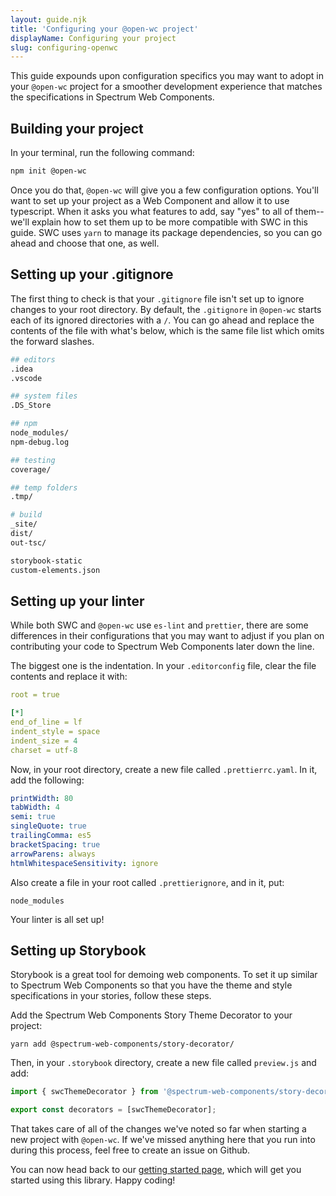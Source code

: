 ```yaml
---
layout: guide.njk
title: 'Configuring your @open-wc project'
displayName: Configuring your project
slug: configuring-openwc
---
```


This guide expounds upon configuration specifics you may want to adopt in your `@open-wc` project for a smoother development experience that matches the specifications in Spectrum Web Components.

## Building your project

In your terminal, run the following command:

```bash
npm init @open-wc
```

Once you do that, `@open-wc` will give you a few configuration options. You'll want to set up your project as a Web Component and allow it to use typescript. When it asks you what features to add, say "yes" to all of them--we'll explain how to set them up to be more compatible with SWC in this guide. SWC uses `yarn` to manage its package dependencies, so you can go ahead and choose that one, as well.

## Setting up your .gitignore

The first thing to check is that your `.gitignore` file isn't set up to ignore changes to your root directory. By default, the `.gitignore` in `@open-wc` starts each of its ignored directories with a `/`. You can go ahead and replace the contents of the file with what's below, which is the same file list which omits the forward slashes.

```bash
## editors
.idea
.vscode

## system files
.DS_Store

## npm
node_modules/
npm-debug.log

## testing
coverage/

## temp folders
.tmp/

# build
_site/
dist/
out-tsc/

storybook-static
custom-elements.json
```

## Setting up your linter

While both SWC and `@open-wc` use `es-lint` and `prettier`, there are some differences in their configurations that you may want to adjust if you plan on contributing your code to Spectrum Web Components later down the line.

The biggest one is the indentation. In your `.editorconfig` file, clear the file contents and replace it with:

```yaml
root = true

[*]
end_of_line = lf
indent_style = space
indent_size = 4
charset = utf-8
```

Now, in your root directory, create a new file called `.prettierrc.yaml`. In it, add the following:

```yaml
printWidth: 80
tabWidth: 4
semi: true
singleQuote: true
trailingComma: es5
bracketSpacing: true
arrowParens: always
htmlWhitespaceSensitivity: ignore
```

Also create a file in your root called `.prettierignore`, and in it, put:

```
node_modules
```

Your linter is all set up!

## Setting up Storybook

Storybook is a great tool for demoing web components. To set it up similar to Spectrum Web Components so that you have the theme and style specifications in your stories, follow these steps.

Add the Spectrum Web Components Story Theme Decorator to your project:

```
yarn add @spectrum-web-components/story-decorator/
```

Then, in your `.storybook` directory, create a new file called `preview.js` and add:

```js
import { swcThemeDecorator } from '@spectrum-web-components/story-decorator/decorator.js';

export const decorators = [swcThemeDecorator];
```

That takes care of all of the changes we've noted so far when starting a new project with `@open-wc`. If we've missed anything here that you run into during this process, feel free to create an issue on Github.

You can now head back to our [getting started page](../getting-started.md), which will get you started using this library. Happy coding!
